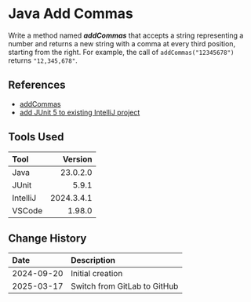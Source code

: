 # Java Add Commas

Write a method named _**addCommas**_ that accepts a string representing a number and returns a new string with a comma
at every third position, starting from the right. For example, the call of ```addCommas("12345678")``` returns
`"12,345,678"`.

## References

* [addCommas](https://codestepbystep.com/r/problem/view/java/strings/addCommas)
* [add JUnit 5 to existing IntelliJ project](https://www.jetbrains.com/help/idea/junit.html#intellij)

## Tools Used

| Tool     |    Version |
|:---------|-----------:|
| Java     |   23.0.2.0 |
| JUnit    |      5.9.1 |
| IntelliJ | 2024.3.4.1 |
| VSCode   |     1.98.0 |

## Change History

| Date       | Description                  |
|:-----------|:-----------------------------|
| 2024-09-20 | Initial creation             |
| 2025-03-17 | Switch from GitLab to GitHub |